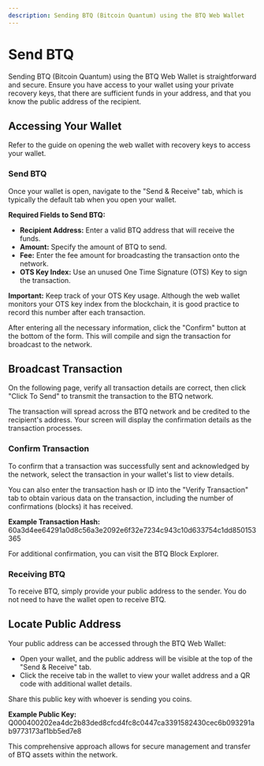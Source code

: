 ```yaml
---
description: Sending BTQ (Bitcoin Quantum) using the BTQ Web Wallet
---
```


# Send BTQ

Sending BTQ (Bitcoin Quantum) using the BTQ Web Wallet is straightforward and secure. Ensure you have access to your wallet using your private recovery keys, that there are sufficient funds in your address, and that you know the public address of the recipient.

## Accessing Your Wallet

Refer to the guide on opening the web wallet with recovery keys to access your wallet.

### Send BTQ

Once your wallet is open, navigate to the "Send & Receive" tab, which is typically the default tab when you open your wallet.

**Required Fields to Send BTQ:**

* **Recipient Address:** Enter a valid BTQ address that will receive the funds.
* **Amount:** Specify the amount of BTQ to send.
* **Fee:** Enter the fee amount for broadcasting the transaction onto the network.
* **OTS Key Index:** Use an unused One Time Signature (OTS) Key to sign the transaction.

**Important:** Keep track of your OTS Key usage. Although the web wallet monitors your OTS key index from the blockchain, it is good practice to record this number after each transaction.

After entering all the necessary information, click the "Confirm" button at the bottom of the form. This will compile and sign the transaction for broadcast to the network.

## Broadcast Transaction

On the following page, verify all transaction details are correct, then click "Click To Send" to transmit the transaction to the BTQ network.

The transaction will spread across the BTQ network and be credited to the recipient's address. Your screen will display the confirmation details as the transaction processes.

### Confirm Transaction

To confirm that a transaction was successfully sent and acknowledged by the network, select the transaction in your wallet's list to view details.

You can also enter the transaction hash or ID into the "Verify Transaction" tab to obtain various data on the transaction, including the number of confirmations (blocks) it has received.

**Example Transaction Hash:** 60a3d4ee64291a0d8c56a3e2092e6f32e7234c943c10d633754c1dd850153365

For additional confirmation, you can visit the BTQ Block Explorer.

### Receiving BTQ

To receive BTQ, simply provide your public address to the sender. You do not need to have the wallet open to receive BTQ.

## **Locate Public Address**

Your public address can be accessed through the BTQ Web Wallet:

* Open your wallet, and the public address will be visible at the top of the "Send & Receive" tab.
* Click the receive tab in the wallet to view your wallet address and a QR code with additional wallet details.

Share this public key with whoever is sending you coins.

**Example Public Key:** Q000400202ea4dc2b83ded8cfcd4fc8c0447ca3391582430cec6b093291ab9773173af1bb5ed7e8

This comprehensive approach allows for secure management and transfer of BTQ assets within the network.
